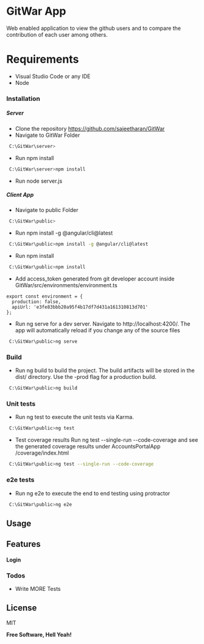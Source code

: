 # GitWar App
Web enabled application to view the github users and to compare the contribution of each
user among others.

# Requirements
  - Visual Studio Code or any IDE
  - Node

### Installation
##### Server
- Clone the repository https://github.com/sajeetharan/GitWar
- Navigate to GitWar Folder
```sh
 C:\GitWar\server>
```
 - Run npm install
```sh
 C:\GitWar\server>npm install
```
 - Run node server.js

##### Client App
 - Navigate to public Folder
```sh
 C:\GitWar\public>
```
 - Run npm install -g @angular/cli@latest
```sh
 C:\GitWar\public>npm install -g @angular/cli@latest
```
 - Run npm install
```sh
 C:\GitWar\public>npm install
```
 - Add access_token generated from git developer account inside GitWar/src/environments/environment.ts
```
export const environment = {
  production: false,
  apiUrl: 'e3fe83bbb20a95f4b17df7d431a161310813d701'
};

```
 - Run ng serve for a dev server. Navigate to http://localhost:4200/. The app will automatically reload if you change any of the source files
```sh
 C:\GitWar\public>ng serve
```
### Build

 - Run ng build to build the project. The build artifacts will be stored in the dist/ directory. Use the -prod flag for a production build.
```sh
 C:\GitWar\public>ng build
```
### Unit tests
 - Run ng test to execute the unit tests via Karma.
```sh
 C:\GitWar\public>ng test
```
  - Test coverage results
Run ng test --single-run --code-coverage and see the generated coverage results under AccountsPortalApp /coverage/index.html
```sh
 C:\GitWar\public>ng test --single-run --code-coverage
```

### e2e tests
 - Run ng e2e  to execute the end to end testing using protractor
```sh
 C:\GitWar\public>ng e2e
```

## Usage
 

## Features


#### Login
 
### Todos
 - Write MORE Tests

License
----

MIT

**Free Software, Hell Yeah!**
 

